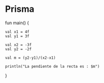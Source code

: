 # Prisma

fun main() {

    val x1 = 4f
    val y1 = 3f

    val x2 = -3f
    val y2 = -2f

    val m = (y2-y1)/(x2-x1)

    println("La pendiente de la recta es : $m")

}
